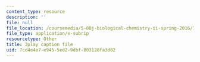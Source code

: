 ```yaml
---
content_type: resource
description: ''
file: null
file_location: /coursemedia/5-08j-biological-chemistry-ii-spring-2016/7cd4e4e7e9455ed29dbf803128fa3d82_VUGsZgQaAZs.vtt
file_type: application/x-subrip
resourcetype: Other
title: 3play caption file
uid: 7cd4e4e7-e945-5ed2-9dbf-803128fa3d82
---
```

